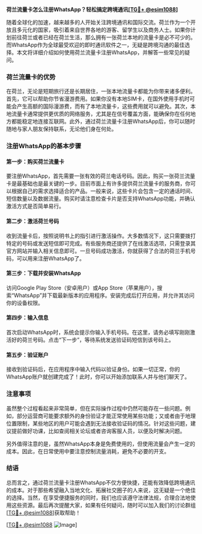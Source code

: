 **荷兰流量卡怎么注册WhatsApp？轻松搞定跨境通讯[[TG💪+ @esim1088](https://t.me/s/esim1088)]**

随着全球化的加速，越来越多的人开始关注跨境通讯和国际交流。荷兰作为一个开放且多元化的国家，吸引着来自世界各地的游客、留学生以及商务人士。如果你计划前往荷兰或者已经在荷兰生活，那么拥有一张荷兰本地的流量卡是必不可少的。而WhatsApp作为全球最受欢迎的即时通讯软件之一，无疑是跨境沟通的最佳选择。本文将详细介绍如何使用荷兰流量卡注册WhatsApp，并解答一些常见的疑问。

### 荷兰流量卡的优势

在荷兰，无论是短期旅行还是长期居住，一张本地流量卡都能为你带来诸多便利。首先，它可以帮助你节省漫游费用。如果你没有本地SIM卡，在国外使用手机时可能会产生高额的国际漫游费，而有了本地流量卡，这些费用就可以避免。其次，本地流量卡通常提供更优质的网络服务，尤其是在信号覆盖方面，能确保你在任何地方都能稳定地连接互联网。此外，通过荷兰流量卡注册WhatsApp后，你可以随时随地与家人朋友保持联系，无论他们身在何处。

### 注册WhatsApp的基本步骤

#### 第一步：购买荷兰流量卡
要注册WhatsApp，首先需要一张有效的荷兰电话号码。因此，购买一张荷兰流量卡是最基础也是最关键的一步。目前市面上有许多提供荷兰流量卡的服务商，你可以根据自己的需求选择适合的产品。一般来说，这些卡片会包含一定的通话时间、短信数量以及数据流量。购买时请注意检查卡片是否支持WhatsApp功能，并确认激活方式是否简单易行。

#### 第二步：激活荷兰号码
收到流量卡后，按照说明书上的指引进行激活操作。大多数情况下，这只需要拨打特定的号码或发送短信即可完成。有些服务商还提供了在线激活选项，只需登录其官方网站并输入相关信息即可。一旦号码成功激活，你就获得了合法的荷兰手机号码，可以用来注册WhatsApp了。

#### 第三步：下载并安装WhatsApp
访问Google Play Store（安卓用户）或App Store（苹果用户），搜索“WhatsApp”并下载最新版本的应用程序。安装完成后打开应用，并允许其访问你的设备权限。

#### 第四步：输入信息
首次启动WhatsApp时，系统会提示你输入手机号码。在这里，请务必填写刚刚激活好的荷兰号码。点击“下一步”，等待系统发送验证码短信到该号码上。

#### 第五步：验证账户
接收到验证码后，在应用程序中输入代码以验证身份。如果一切正常，你的WhatsApp账户就创建完成了！此时，你可以开始添加联系人并与他们聊天了。

### 注意事项

虽然整个过程看起来非常简单，但在实际操作过程中仍然可能存在一些问题。例如，部分运营商可能要求额外的身份验证才能正常使用某些功能；又或者由于地理位置限制，某些地区的用户可能会遇到无法接收验证码的情况。针对这些问题，建议提前做好功课，比如查阅相关论坛或者咨询客服人员，以便及时解决问题。

另外值得注意的是，虽然WhatsApp本身是免费使用的，但使用流量会产生一定的成本。因此，在日常使用中要注意控制流量消耗，避免不必要的开支。

### 结语

总而言之，通过荷兰流量卡注册WhatsApp不仅方便快捷，还能有效降低跨境通讯的成本。对于那些希望融入当地文化、拓展社交圈子的人来说，这无疑是一个绝佳的选择。当然，在享受便捷服务的同时，我们也应该遵守法律法规，合理合法地使用这些资源。最后再次提醒大家，如果有任何疑问，随时可以加入我们的讨论群组[[TG💪+ @esim1088](https://t.me/s/esim1088)]获取帮助！

[[TG💪+ @esim1088](https://t.me/s/esim1088) ![Image](https://i.postimg.cc/4NQfJmqS/Snipaste-2025-05-13-00-14-12.png)]